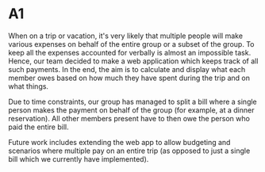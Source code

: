 # A1

When on a trip or vacation, it's very likely that multiple people will make various expenses on behalf of the entire group or a subset of the group.
To keep all the expenses accounted for verbally is almost an impossible task. Hence, our team decided to make a web application which keeps track of all 
such payments. In the end, the aim is to calculate and display what each member owes based on how much they have spent during the trip and on what things.

Due to time constraints, our group has managed to split a bill where a single person makes the payment on behalf of the group (for example, at a dinner reservation). 
All other members present have to then owe the person who paid the entire bill.

Future work includes extending the web app to allow budgeting and scenarios where multiple pay on an entire trip (as opposed to just a single bill which 
we currently have implemented).